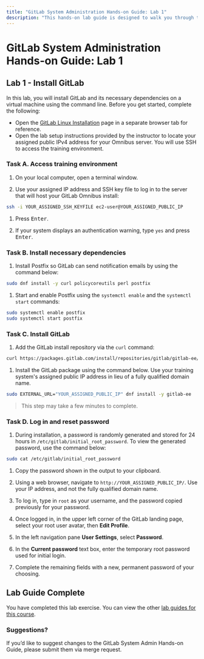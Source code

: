 ```yaml
---
title: "GitLab System Administration Hands-on Guide: Lab 1"
description: "This hands-on lab guide is designed to walk you through the lab exercises used in the GitLab System Administration course."
---
```


# GitLab System Administration Hands-on Guide: Lab 1

## Lab 1 - Install GitLab 

In this lab, you will install GitLab and its necessary dependencies on a virtual machine using the command line.
Before you get started, complete the following:

- Open the [GitLab Linux Installation](https://about.gitlab.com/install/#almalinux-8) page in a separate browser tab for reference.
- Open the lab setup instructions provided by the instructor to locate your assigned public IPv4 address for your Omnibus server. You will use SSH to access the training environment.

### Task A. Access training environment

1. On your local computer, open a terminal window.

1. Use your assigned IP address and SSH key file to log in to the server that will host your GitLab Omnibus install:

```bash
ssh -i YOUR_ASSIGNED_SSH_KEYFILE ec2-user@YOUR_ASSIGNED_PUBLIC_IP
```

1. Press <kbd>Enter</kbd>.

1. If your system displays an authentication warning, type `yes` and press <kbd>Enter</kbd>.

### Task B. Install necessary dependencies

1. Install Postfix so GitLab can send notification emails by using the command below:

```bash
sudo dnf install -y curl policycoreutils perl postfix
```

1. Start and enable Postfix using the ```systemctl enable``` and the ```systemctl start``` commands:

```bash
sudo systemctl enable postfix
sudo systemctl start postfix
```

### Task C. Install GitLab

1. Add the GitLab install repository via the ```curl``` command:

```bash
curl https://packages.gitlab.com/install/repositories/gitlab/gitlab-ee/script.rpm.sh | sudo bash
```

1. Install the GitLab package using the command below. Use your training system's assigned public IP address in lieu of a fully qualified domain name.

```bash
sudo EXTERNAL_URL="YOUR_ASSIGNED_PUBLIC_IP" dnf install -y gitlab-ee
```

> This step may take a few minutes to complete.

### Task D. Log in and reset password

1. During installation, a password is randomly generated and stored for 24 hours in `/etc/gitlab/initial_root_password`. To view the generated password, use the command below:

```bash
sudo cat /etc/gitlab/initial_root_password
```

1. Copy the password shown in the output to your clipboard.

1. Using a web browser, navigate to `http://YOUR_ASSIGNED_PUBLIC_IP/`. Use your IP address, and not the fully qualified domain name.

1. To log in, type in `root` as your username, and the password copied previously for your password.

1. Once logged in, in the upper left corner of the GitLab landing page, select your root user avatar, then **Edit Profile**.

1. In the left navigation pane **User Settings**, select **Password**.

1. In the **Current password** text box, enter the temporary root password used for initial login.

1. Complete the remaining fields with a new, permanent password of your choosing.

## Lab Guide Complete

You have completed this lab exercise. You can view the other [lab guides for this course](/handbook/customer-success/professional-services-engineering/education-services/sysadminhandson).

### Suggestions?

If you’d like to suggest changes to the GitLab System Admin Hands-on Guide, please submit them via merge request.


